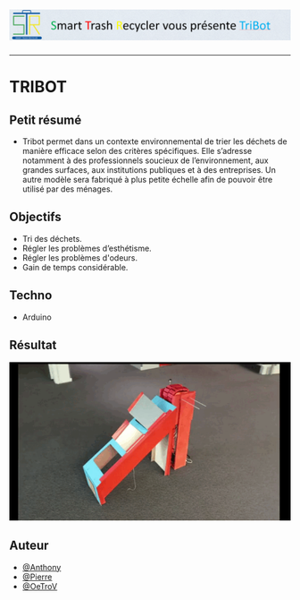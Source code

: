 <h1 align="center">
  <img src="./Assets/header.png" alt="Tribot" />
</h1>

---

# TRIBOT

## Petit résumé

- Tribot permet dans un contexte environnemental de trier les déchets de manière efficace selon des critères spécifiques. Elle s’adresse notamment à des professionnels soucieux de l’environnement, aux grandes surfaces, aux institutions publiques et à des entreprises. Un autre modèle sera fabriqué à plus petite échelle afin de pouvoir être utilisé par des ménages.

## Objectifs

- Tri des déchets.
- Régler les problèmes d’esthétisme.
- Régler les problèmes d'odeurs.
- Gain de temps considérable.

## Techno

- Arduino

## Résultat
<img src="./Assets/demo.gif" alt="TriBot" />

## Auteur

- [@Anthony](https://github.com/Cyd-des-Tenebres)
- [@Pierre](https://github.com/Pierre-Portfolio)
- [@OeTroV](https://github.com/OeTroV)
